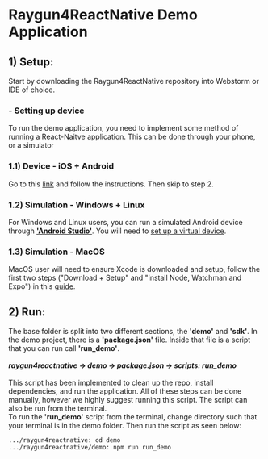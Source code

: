# Raygun4ReactNative Demo Application

## 1) Setup:
Start by downloading the Raygun4ReactNative repository into Webstorm or IDE of choice. </br> 
### - Setting up device
To run the demo application, you need to implement some method of running a React-Naitve application.
This can be done through your phone, or a simulator

### 1.1) Device - iOS + Android
Go to this [link](https://reactnative.dev/docs/running-on-device) and follow the instructions.
Then skip to step 2.

### 1.2) Simulation - Windows + Linux
For Windows and Linux users, you can run a simulated Android device through 
[**'Android Studio'**](https://developer.android.com/studio). You will need to [set up a virtual 
device](https://developer.android.com/studio/run/managing-avds).

### 1.3) Simulation - MacOS
MacOS user will need to ensure Xcode is downloaded and setup, follow the first two steps ("Download + Setup" and 
"install Node, Watchman and Expo") in this
[guide](https://medium.com/dev-genius/creating-apps-in-react-native-with-an-ios-simulator-39bab189bbee).


## 2) Run:
The base folder is split into two different sections, the **'demo'** and **'sdk'**. In the demo project, 
there is a **'package.json'** file. Inside that file is a script that you can run call **'run_demo'**.</br>
</br>
_**raygun4reactnative -> demo -> package.json -> scripts: run_demo**_
</br>
</br>
This script has been implemented to clean up the repo, install dependencies, and run the application.
All of these steps can be done manually, however we highly suggest running this script. The script can
also be run from the terminal. 
</br>
To run the **'run_demo'** script from the terminal, change directory such that your terminal is in the
demo folder. Then run the script as seen below:
```text
.../raygun4reactnative: cd demo
.../raygun4reactnative/demo: npm run run_demo
```